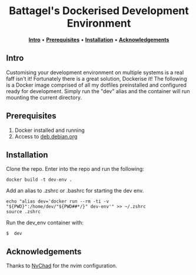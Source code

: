 <h1 align="center">Battagel's Dockerised Development Environment</h1>

<div align="center">
    <a href="#intro"><b>Intro</b></a>
  <span> • </span>
    <a href="#prerequisites"><b>Prerequisites</b></a>
  <span> • </span>
    <a href="#installation"><b>Installation</b></a>
  <span> • </span>
    <a href="#acknowledgements"><b>Acknowledgements</b></a>
  <p></p>
</div>

## Intro
Customising your development environment on multiple systems is a real faff isn't it! Fortunately there is a great solution, Dockerise it! The following is a Docker image comprised of all my dotfiles preinstalled and configured ready for development. Simply run the "dev" alias and the container will run mounting the current directory.

## Prerequisites
1. Docker installed and running
2. Access to [deb.debian.org](http://deb.debian.org)

## Installation
Clone the repo. Enter into the repo and run the following:
```
docker build -t dev-env .
```
Add an alias to .zshrc or .bashrc for starting the dev env.
```
echo "alias dev='docker run --rm -ti -v "${PWD}":/home/dev/"${PWD##*/}" dev-env'" >> ~/.zshrc
source .zshrc
```
Run the dev_env container with:
```
$  dev
```

## Acknowledgements
Thanks to [NvChad](https://github.com/NvChad/NvChad) for the nvim configuration.
